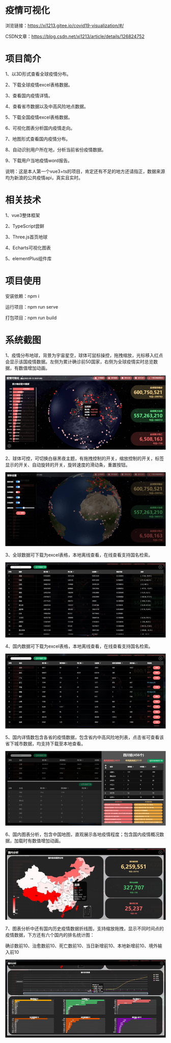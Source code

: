 # 疫情可视化

浏览链接：https://xi1213.gitee.io/covid19-visualization/#/

CSDN文章：https://blog.csdn.net/xi1213/article/details/126824752

# 项目简介
1、以3D形式查看全球疫情分布。

2、下载全球疫情excel表格数据。

3、查看国内疫情详情。

4、查看省市数据以及中高风险地点数据。

5、下载全国疫情excel表格数据。

6、可视化图表分析国内疫情走向。

7、地图形式查看国内疫情分布。

8、自动识别用户所在地，分析当前省份疫情数据。

9、下载用户当地疫情word报告。

说明：这是本人第一个vue3+ts的项目，肯定还有不足的地方还请指正，数据来源均为新浪的公共疫情api，真实且实时。

# 相关技术
1、vue3整体框架

2、TypeScript尝鲜

3、Three.js首页地球

4、Echarts可视化图表

5、elementPlus组件库

# 项目使用

安装依赖：npm i

运行项目：npm run serve

打包项目：npm run build

# 系统截图
1、疫情分布地球，背景为宇宙星空，球体可鼠标操控，拖拽缩放，光标移入红点会显示该国疫情数据。左侧为累计确诊前50国家，右侧为全球疫情实时总览数据，有数值增加动画。

![img](./md_img/1.jpg)

2、球体可控，可切换白昼黑夜主题，有拖拽控制的开关，缩放控制的开关，标签显示的开关、自动旋转的开关，旋转速度的滑动条，重置按钮。

![img](./md_img/2.jpg)

3、全球数据可下载为excel表格，本地离线查看，在线查看支持国名检索。

![img](./md_img/3.jpg)

4、国内数据可下载为excel表格，本地离线查看，在线查看支持国名检索。

![img](./md_img/7.jpg)

5、国内详情数包含各省的疫情数据，包含省内中高风险地列表，点击省可查看该省下城市数据，均支持下载至本地查看。

![img](./md_img/4.jpg)

6、国内图表分析，包含中国地图，直观展示各地疫情程度；包含国内疫情概况数据，加载时有数值增加动画。

![img](./md_img/5.jpg)

7、图表分析中还有国内历史疫情数据折线图，支持缩放拖拽，显示不同时间点的疫情数据，下方还有六个国内的排名统计图：

确诊数前10、治愈数前10、死亡数前10、当日新增前10、本地新增前10、境外输入前10

![img](./md_img/6.jpg)

